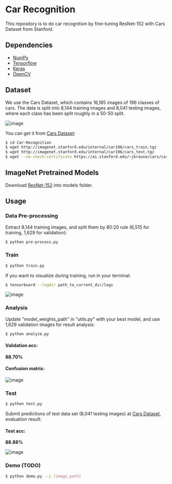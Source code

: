 # Car Recognition


This repository is to do car recognition by fine-tuning ResNet-152 with Cars Dataset from Stanford.


## Dependencies

- [NumPy](http://docs.scipy.org/doc/numpy-1.10.1/user/install.html)
- [Tensorflow](https://www.tensorflow.org/versions/r0.8/get_started/os_setup.html)
- [Keras](https://keras.io/#installation)
- [OpenCV](https://opencv-python-tutroals.readthedocs.io/en/latest/)

## Dataset

We use the Cars Dataset, which contains 16,185 images of 196 classes of cars. The data is split into 8,144 training images and 8,041 testing images, where each class has been split roughly in a 50-50 split.

 ![image](https://github.com/foamliu/Car-Recognition/raw/master/images/random.jpg)

You can get it from [Cars Dataset](https://ai.stanford.edu/~jkrause/cars/car_dataset.html):

```bash
$ cd Car-Recognition
$ wget http://imagenet.stanford.edu/internal/car196/cars_train.tgz
$ wget http://imagenet.stanford.edu/internal/car196/cars_test.tgz
$ wget --no-check-certificate https://ai.stanford.edu/~jkrause/cars/car_devkit.tgz
```

## ImageNet Pretrained Models

Download [ResNet-152](https://drive.google.com/file/d/0Byy2AcGyEVxfeXExMzNNOHpEODg/view?usp=sharing) into models folder.

## Usage

### Data Pre-processing
Extract 8,144 training images, and split them by 80:20 rule (6,515 for training, 1,629 for validation):
```bash
$ python pre-process.py
```

### Train
```bash
$ python train.py
```

If you want to visualize during training, run in your terminal:
```bash
$ tensorboard --logdir path_to_current_dir/logs
```

 ![image](https://github.com/foamliu/Car-Recognition/raw/master/images/train.jpg)

### Analysis
Update "model_weights_path" in "utils.py" with your best model, and use 1,629 validation images for result analysis:
```bash
$ python analyze.py
```

#### Validation acc:
**88.70%**

#### Confusion matrix:

 ![image](https://github.com/foamliu/Car-Recognition/raw/master/images/confusion_matrix.jpg)

### Test
```bash
$ python test.py
```

Submit predictions of test data set (8,041 testing images) at [Cars Dataset](https://ai.stanford.edu/~jkrause/cars/car_dataset.html), evaluation result:

#### Test acc:
**88.88%**

 ![image](https://github.com/foamliu/Car-Recognition/raw/master/images/test.jpg)

### Demo (TODO)
```bash
$ python demo.py --i [image_path]
```